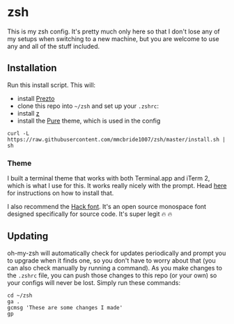# zsh

This is my zsh config. It's pretty much only here so that I don't lose any of my setups when switching to a new machine, but you are welcome to use any and all of the stuff included.

## Installation

Run this install script. This will:
- install [Prezto](https://github.com/sorin-ionescu/prezto)
- clone this repo into  `~/zsh` and set up your `.zshrc`:
- install [z](https://github.com/rupa/z)
- install the [Pure](http://github.com/sindresorhus/pure) theme, which is used in the config

```
curl -L https://raw.githubusercontent.com/mmcbride1007/zsh/master/install.sh | sh
```

### Theme

I built a terminal theme that works with both Terminal.app and iTerm 2, which is what I use for this. It works really nicely with the prompt. Head [here](http://github.com/mmcbride1007/electron-terminal-colors) for instructions on how to install that.

I also recommend the [Hack font](http://sourcefoundry.org/hack/). It's an open source monospace font designed specifically for source code. It's super legit :fire: :fire:

## Updating

oh-my-zsh will automatically check for updates periodically and prompt you to upgrade when it finds one, so you don't have to worry about that (you can also check manually by running a command). As you make changes to the `.zshrc` file, you can push those changes to this repo (or your own) so your configs will never be lost. Simply run these commands:

```
cd ~/zsh
ga .
gcmsg 'These are some changes I made'
gp
```
